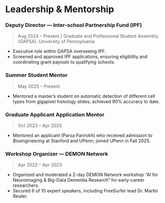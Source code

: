 # Leadership & Mentorship

### Deputy Director — Inter-school Partnership Fund (IPF)
> Aug 2024 – Present | Graduate and Professional Student Assembly (GAPSA), University of Pennsylvania

- Executive role within GAPSA overseeing IPF.
- Screened and approved IPF applications, ensuring eligibility and coordinating grant payouts to qualifying schools.

### Summer Student Mentor
> May 2025 – Present

- Mentored a master’s student on automatic detection of different cell types from gigapixel histology slides; achieved 90% accuracy to date.

### Graduate Applicant Application Mentor
> Oct 2023 – Apr 2025

- Mentored an applicant (Parsa Parirokh) who received admission to Bioengineering at Stanford and UPenn; joined UPenn in Fall 2025.

### Workshop Organizer — DEMON Network
> Apr 2022 – Apr 2023

- Organized and moderated a 2-day DEMON Network workshop “AI for Neuroimaging & Big-Data Dementia Research” for early-career researchers.
- Secured 6 of 10 expert speakers, including FreeSurfer lead Dr. Martin Reuter.




